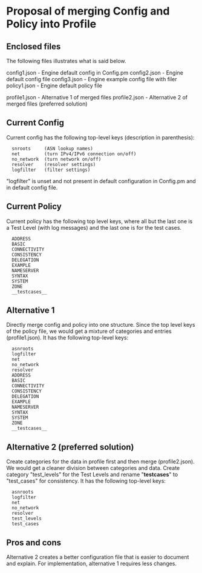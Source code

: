 # Proposal of merging Config and Policy into Profile



## Enclosed files

The following files illustrates what is said below.
 
config1.json - Engine default config in Config.pm
config2.json - Engine default config file
config3.json - Engine example config file with filer
policy1.json - Engine default policy file
 
profile1.json - Alternative 1 of merged files
profile2.json - Alternative 2 of merged files (preferred solution)
 

## Current Config
 
Current config has the following top-level keys (description in parenthesis):
 
      snroots     (ASN lookup names)
      net         (turn IPv4/IPv6 connection on/off)
      no_network  (turn network on/off)
      resolver    (resolver settings)
      logfilter   (filter settings)
 
"logfilter" is unset and not present in default configuration in Config.pm and in default config file.

## Current Policy

Current policy has the following top level keys, where all but the last one is a Test Level (with log messages) and the last one is for the test cases.
 
      ADDRESS
      BASIC
      CONNECTIVITY
      CONSISTENCY
      DELEGATION
      EXAMPLE
      NAMESERVER
      SYNTAX
      SYSTEM
      ZONE
      __testcases__
 
 
## Alternative 1
 
Directly merge config and policy into one structure. Since the top level keys of the policy file, we would get a mixture of categories and entries (profile1.json). It has the following top-level keys:
 
      asnroots
      logfilter
      net
      no_network
      resolver
      ADDRESS
      BASIC
      CONNECTIVITY
      CONSISTENCY
      DELEGATION
      EXAMPLE
      NAMESERVER
      SYNTAX
      SYSTEM
      ZONE
      __testcases__
 
 
## Alternative 2 (preferred solution)
 
Create categories for the data in profile first and then merge (profile2.json). We would get a cleaner division between categories and data. Create category "test_levels" for the Test Levels and rename "__testcases__" to "test_cases" for consistency. It has the following top-level keys:
 
      asnroots
      logfilter
      net
      no_network
      resolver
      test_levels
      test_cases
 
## Pros and cons

Alternative 2 creates a better configuration file that is easier to document and explain. For implementation, alternative 1 requires less changes.
 
